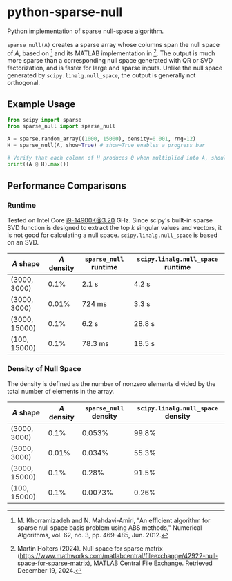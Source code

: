 # python-sparse-null

Python implementation of sparse null-space algorithm.

`sparse_null(A)` creates a sparse array whose columns span the null space of $A$, based on [^1] and its MATLAB implementation in [^2]. The output is much more sparse than a corresponding null space generated with QR or SVD factorization, and is faster for large and sparse inputs. Unlike the null space generated by `scipy.linalg.null_space`, the output is generally not orthogonal.

## Example Usage

```python
from scipy import sparse
from sparse_null import sparse_null

A = sparse.random_array((1000, 15000), density=0.001, rng=12)
H = sparse_null(A, show=True) # show=True enables a progress bar

# Verify that each column of H produces 0 when multiplied into A, should be 8.9e-16
print((A @ H).max())
```

## Performance Comparisons

### Runtime

Tested on Intel Core i9-14900K@3.20 GHz. Since scipy's built-in sparse SVD function is
designed to extract the top $k$ singular values and vectors, it is not good for
calculating a null space. `scipy.linalg.null_space` is based on an SVD.

| $A$ shape     | $A$ density | `sparse_null` runtime | `scipy.linalg.null_space` runtime |
| ------------- | ----------- | --------------------- | --------------------------------- |
| (3000, 3000)  | 0.1%        | 2.1 s                 | 4.2 s                             |
| (3000, 3000)  | 0.01%       | 724 ms                | 3.3 s                             |
| (3000, 15000) | 0.1%        | 6.2 s                 | 28.8 s                            |
| (100, 15000)  | 0.1%        | 78.3 ms               | 18.5 s                            |

### Density of Null Space

The density is defined as the number of nonzero elements divided by the total number of
elements in the array.

| $A$ shape     | $A$ density | `sparse_null` density | `scipy.linalg.null_space` density |
| ------------- | ----------- | --------------------- | --------------------------------- |
| (3000, 3000)  | 0.1%        | 0.053%                | 99.8%                             |
| (3000, 3000)  | 0.01%       | 0.034%                | 55.3%                             |
| (3000, 15000) | 0.1%        | 0.28%                 | 91.5%                             |
| (100, 15000)  | 0.1%        | 0.0073%               | 0.26%                             |

[^1]: M. Khorramizadeh and N. Mahdavi-Amiri, "An efficient algorithm for sparse null
space basis problem using ABS methods," Numerical Algorithms, vol. 62, no. 3, pp.
469–485, Jun. 2012.

[^2]: Martin Holters (2024). Null space for sparse matrix
(https://www.mathworks.com/matlabcentral/fileexchange/42922-null-space-for-sparse-matrix),
MATLAB Central File Exchange. Retrieved December 19, 2024.